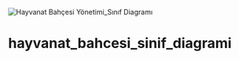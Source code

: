 ![Hayvanat Bahçesi Yönetimi_Sınıf Diagramı](https://github.com/MehmetKurmaz/hayvanat_bahcesi_sinif_diagrami/assets/111184509/9bde91f4-0c55-47d8-8e44-5abd55794c18)
# hayvanat_bahcesi_sinif_diagrami
